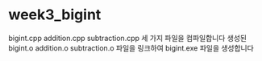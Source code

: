 # week3_bigint
bigint.cpp addition.cpp subtraction.cpp 세 가지 파일을 컴파일합니다
생성된 bigint.o addition.o subtraction.o 파일을 링크하여 bigint.exe 파일을 생성합니다
